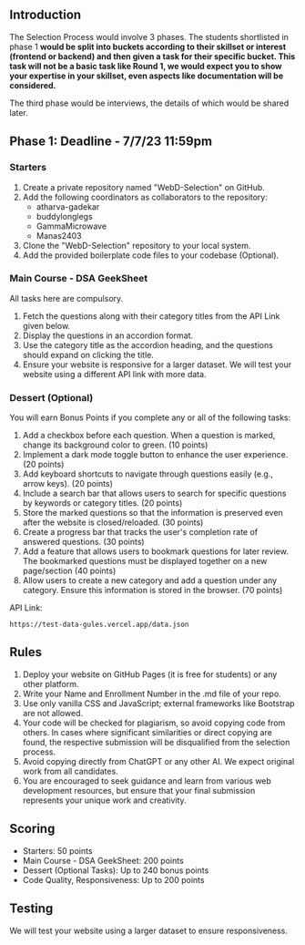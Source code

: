 

## Introduction

The Selection Process would involve 3 phases. The students shortlisted in phase 1 **would be split into buckets according to their skillset or interest (frontend or backend) and then given a task for their specific bucket. This task will not be a basic task like Round 1, we would expect you to show your expertise in your skillset, even aspects like documentation will be considered.**

The third phase would be interviews, the details of which would be shared later.

## Phase 1: Deadline - 7/7/23 11:59pm

### Starters

1. Create a private repository named "WebD-Selection" on GitHub.
2. Add the following coordinators as collaborators to the repository:
   - atharva-gadekar
   - buddylonglegs
   - GammaMicrowave
   - Manas2403
3. Clone the "WebD-Selection" repository to your local system.
4. Add the provided boilerplate code files to your codebase (Optional).

### Main Course - DSA GeekSheet

All tasks here are compulsory.

1. Fetch the questions along with their category titles from the API Link given below.
2. Display the questions in an accordion format.
3. Use the category title as the accordion heading, and the questions should expand on clicking the title.
4. Ensure your website is responsive for a larger dataset. We will test your website using a different API link with more data.

### Dessert (Optional)

You will earn Bonus Points if you complete any or all of the following tasks:

1. Add a checkbox before each question. When a question is marked, change its background color to green. (10 points)
2. Implement a dark mode toggle button to enhance the user experience. (20 points)
3. Add keyboard shortcuts to navigate through questions easily (e.g., arrow keys). (20 points)
4. Include a search bar that allows users to search for specific questions by keywords or category titles. (20 points)
5. Store the marked questions so that the information is preserved even after the website is closed/reloaded. (30 points)
6. Create a progress bar that tracks the user's completion rate of answered questions. (30 points)
7. Add a feature that allows users to bookmark questions for later review. The bookmarked questions must be displayed together on a new page/section (40 points)
8. Allow users to create a new category and add a question under any category. Ensure this information is stored in the browser. (70 points)

API Link: 
```
https://test-data-gules.vercel.app/data.json
```


## Rules

1. Deploy your website on GitHub Pages (it is free for students) or any other platform.
2. Write your Name and Enrollment Number in the .md file of your repo.
3. Use only vanilla CSS and JavaScript; external frameworks like Bootstrap are not allowed.
4. Your code will be checked for plagiarism, so avoid copying code from others. In cases where significant similarities or direct copying are found, the respective submission will be disqualified from the selection process.
5. Avoid copying directly from ChatGPT or any other AI. We expect original work from all candidates.
6. You are encouraged to seek guidance and learn from various web development resources, but ensure that your final submission represents your unique work and creativity.

## Scoring

- Starters: 50 points
- Main Course - DSA GeekSheet: 200 points
- Dessert (Optional Tasks): Up to 240 bonus points
- Code Quality, Responsiveness: Up to 200 points

## Testing

We will test your website using a larger dataset to ensure responsiveness.

